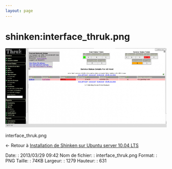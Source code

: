 ```yaml
---
layout: page
---
```


shinken:interface\_thruk.png
============================

[![interface\_thruk.png](../../assets/media/shinken/interface_thruk.png@cache=&w=899&h=444 "interface_thruk.png")](../../assets/media/shinken/interface_thruk.png@cache= "Afficher le fichier original")

interface\_thruk.png

← Retour à [Installation de Shinken sur Ubuntu server 10.04
LTS](../../shinken/shinken-ubuntu-install.html "shinken:shinken-ubuntu-install")

Date:
:   2013/03/29 09:42
Nom de fichier:
:   interface\_thruk.png
Format:
:   PNG
Taille:
:   74KB
Largeur:
:   1279
Hauteur:
:   631


